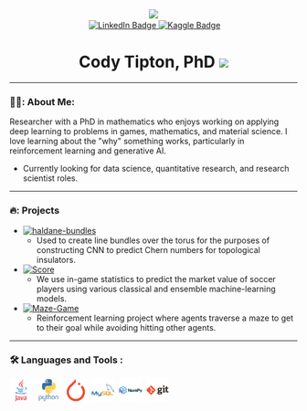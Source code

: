<div id="header" align="center">
  <img src="https://media3.giphy.com/media/v1.Y2lkPTc5MGI3NjExcm01ZXh4ZjZ4NGNka2VqOGR1MmplYnkzeXUyamxvcTh6OXVkYThxbyZlcD12MV9pbnRlcm5hbF9naWZfYnlfaWQmY3Q9cw/jmCksJQ3E2X4tyXXYT/giphy.gif" width="100"/>
</div>
<div id="badges" align="center">
  <img src="https://komarev.com/ghpvc/?username=shadtome&style=flat-square&color=blue" alt=""/>
  <a href="https://www.linkedin.com/in/cody-tipton-21075417b/">
    <img src="https://img.shields.io/badge/LinkedIn-blue?logo=linkedin&logoColor=white&style=for-the-badge" alt="LinkedIn Badge"/>
  </a>
  <a href="https://www.linkedin.com/in/cody-tipton-21075417b/](https://www.kaggle.com/codytipton">
    <img src="https://img.shields.io/badge/Kaggle-blue?logo=kaggle&logoColor=white&style=for-the-badge" alt="Kaggle Badge"/>
  </a>
</div>
<h1 align="center">
  Cody Tipton, PhD
  <img src="https://media.giphy.com/media/hvRJCLFzcasrR4ia7z/giphy.gif" width="30px"/>
</h1>

---
### 👨‍💻: About Me: 

Researcher with a PhD in mathematics who enjoys working on applying deep learning to problems in games, mathematics, and material science.  I love learning about the "why" something works, particularly in reinforcement learning and generative AI.

- Currently looking for data science, quantitative research, and research scientist roles.

--- 
### 🔥: Projects
- [![haldane-bundles](http://img.shields.io/badge/Repo-Haldane_Bundles-blue)](https://github.com/shadtome/haldane-bundles)
  - Used to create line bundles over the torus for the purposes of constructing CNN to predict Chern numbers for topological insulators.
- [![Score](http://img.shields.io/badge/Repo-Score-blue)](https://github.com/shadtome/Score-data)
  - We use in-game statistics to predict the market value of soccer players using various classical and ensemble machine-learning models.
- [![Maze-Game](http://img.shields.io/badge/Repo-Maze_game-blue)](https://github.com/shadtome/Maze-game)
  - Reinforcement learning project where agents traverse a maze to get to their goal while avoiding hitting other agents.
---

### :hammer_and_wrench: Languages and Tools :
<div>
  <img src="https://github.com/devicons/devicon/blob/master/icons/java/java-original-wordmark.svg" title="Java" alt="Java" width="40" height="40"/>&nbsp;
  <img src="https://github.com/devicons/devicon/blob/master/icons/python/python-original-wordmark.svg" title="python" alt="python" width="40" height="40"/>&nbsp;
  <img src="https://github.com/devicons/devicon/blob/master/icons/pytorch/pytorch-original.svg" title="Pytorch" alt="Pytorch" width="40" height="40"/>&nbsp;
  <img src="https://github.com/devicons/devicon/blob/master/icons/mysql/mysql-original-wordmark.svg" title="MySQL"  alt="MySQL" width="40" height="40"/>&nbsp;
  <img src="https://github.com/devicons/devicon/blob/master/icons/numpy/numpy-original-wordmark.svg" title="Numpy" alt="Numpy" width="40" height="40"/>&nbsp;
  <img src="https://github.com/devicons/devicon/blob/master/icons/git/git-original-wordmark.svg" title="Git" **alt="Git" width="40" height="40"/>
</div>

